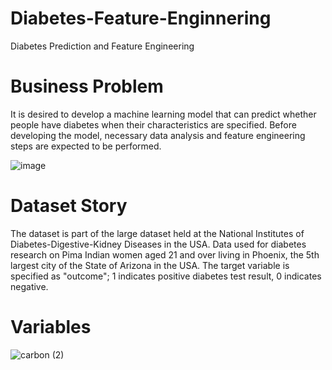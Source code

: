 # Diabetes-Feature-Enginnering
Diabetes Prediction and Feature Engineering

# Business Problem
It is desired to develop a machine learning model that can predict whether people have diabetes when their characteristics are specified. Before developing the model, necessary data analysis and feature engineering steps are expected to be performed.

![image](https://user-images.githubusercontent.com/78611982/193145991-97739977-e3f8-4598-8416-c441ef439ad0.png)

# Dataset Story
The dataset is part of the large dataset held at the National Institutes of Diabetes-Digestive-Kidney Diseases in the USA. Data used for diabetes research on Pima Indian women aged 21 and over living in Phoenix, the 5th largest city of the State of Arizona in the USA. The target variable is specified as "outcome"; 1 indicates positive diabetes test result, 0 indicates negative.

# Variables

![carbon (2)](https://user-images.githubusercontent.com/78611982/193146249-de5eb889-3835-4a52-9433-3cfb365ba734.png)
